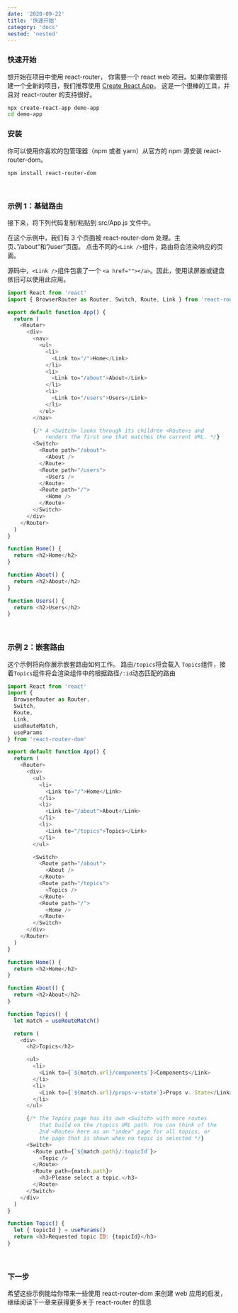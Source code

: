 ```yaml
---
date: '2020-09-22'
title: '快速开始'
category: 'docs'
nested: 'nested'
---
```


### 快速开始

想开始在项目中使用 react-router， 你需要一个 react web 项目。如果你需要搭建一个全新的项目，我们推荐使用 [Create React App](https://github.com/facebook/create-react-app)。 这是一个很棒的工具，并且对 react-router 的支持很好。

```bash
npx create-react-app demo-app
cd demo-app
```

### 安装

你可以使用你喜欢的包管理器（npm 或者 yarn）从官方的 npm 源安装 react-router-dom。

```
npm install react-router-dom
```

<br/>

### 示例 1：基础路由

接下来，将下列代码复制/粘贴到 src/App.js 文件中。

在这个示例中，我们有 3 个页面被 react-router-dom 处理。主页、”/about“和”/user“页面。 点击不同的`<Link />`组件，路由将会渲染响应的页面。

源码中，`<Link />`组件包裹了一个 `<a href=""></a>`。因此，使用读屏器或键盘依旧可以使用此应用。

```js
import React from 'react'
import { BrowserRouter as Router, Switch, Route, Link } from 'react-router-dom'

export default function App() {
  return (
    <Router>
      <div>
        <nav>
          <ul>
            <li>
              <Link to="/">Home</Link>
            </li>
            <li>
              <Link to="/about">About</Link>
            </li>
            <li>
              <Link to="/users">Users</Link>
            </li>
          </ul>
        </nav>

        {/* A <Switch> looks through its children <Route>s and
            renders the first one that matches the current URL. */}
        <Switch>
          <Route path="/about">
            <About />
          </Route>
          <Route path="/users">
            <Users />
          </Route>
          <Route path="/">
            <Home />
          </Route>
        </Switch>
      </div>
    </Router>
  )
}

function Home() {
  return <h2>Home</h2>
}

function About() {
  return <h2>About</h2>
}

function Users() {
  return <h2>Users</h2>
}
```

<br/>

### 示例 2：嵌套路由

这个示例将向你展示嵌套路由如何工作。 路由`/topics`将会载入 `Topics`组件，接着`Topics`组件将会渲染组件中的根据路径`/:id`动态匹配的路由

```js
import React from 'react'
import {
  BrowserRouter as Router,
  Switch,
  Route,
  Link,
  useRouteMatch,
  useParams
} from 'react-router-dom'

export default function App() {
  return (
    <Router>
      <div>
        <ul>
          <li>
            <Link to="/">Home</Link>
          </li>
          <li>
            <Link to="/about">About</Link>
          </li>
          <li>
            <Link to="/topics">Topics</Link>
          </li>
        </ul>

        <Switch>
          <Route path="/about">
            <About />
          </Route>
          <Route path="/topics">
            <Topics />
          </Route>
          <Route path="/">
            <Home />
          </Route>
        </Switch>
      </div>
    </Router>
  )
}

function Home() {
  return <h2>Home</h2>
}

function About() {
  return <h2>About</h2>
}

function Topics() {
  let match = useRouteMatch()

  return (
    <div>
      <h2>Topics</h2>

      <ul>
        <li>
          <Link to={`${match.url}/components`}>Components</Link>
        </li>
        <li>
          <Link to={`${match.url}/props-v-state`}>Props v. State</Link>
        </li>
      </ul>

      {/* The Topics page has its own <Switch> with more routes
          that build on the /topics URL path. You can think of the
          2nd <Route> here as an "index" page for all topics, or
          the page that is shown when no topic is selected */}
      <Switch>
        <Route path={`${match.path}/:topicId`}>
          <Topic />
        </Route>
        <Route path={match.path}>
          <h3>Please select a topic.</h3>
        </Route>
      </Switch>
    </div>
  )
}

function Topic() {
  let { topicId } = useParams()
  return <h3>Requested topic ID: {topicId}</h3>
}
```

<br/>

### 下一步

希望这些示例能给你带来一些使用 react-router-dom 来创建 web 应用的启发，继续阅读下一章来获得更多关于 react-router 的信息
